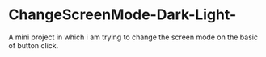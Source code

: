 # ChangeScreenMode-Dark-Light-
A  mini project in which i am trying to change the screen mode on the basic of button click.
